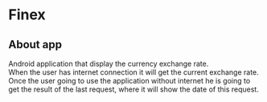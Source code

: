 # Finex
## About app
Android application that display the currency exchange rate.  
When the user has internet connection it will get the current exchange rate. 
Once the user going to use the application without internet he is going to get the result of the last request, where it will show the date of this request. 

 
